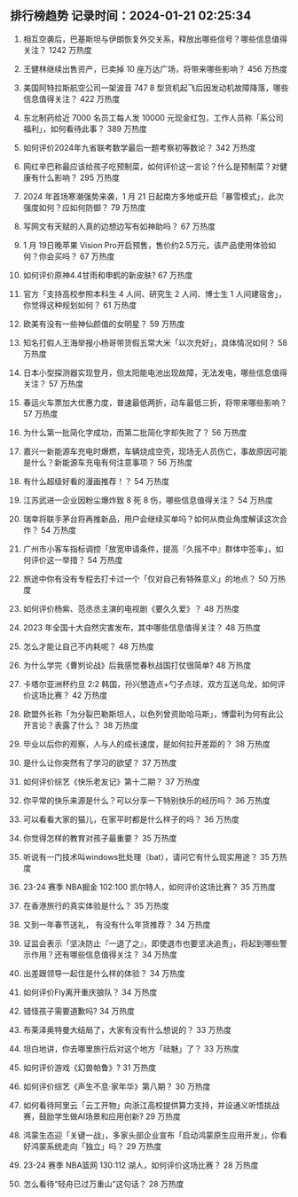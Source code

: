 
## 排行榜趋势 记录时间：2024-01-21 02:25:34
  
  1. 相互空袭后，巴基斯坦与伊朗恢复外交关系，释放出哪些信号？哪些信息值得关注？ 1242 万热度
    
  2. 王健林继续出售资产，已卖掉 10 座万达广场，将带来哪些影响？ 456 万热度
    
  3. 美国阿特拉斯航空公司一架波音 747 8 型货机起飞后因发动机故障降落，哪些信息值得关注？ 422 万热度
    
  4. 东北制药给近 7000 名员工每人发 10000 元现金红包，工作人员称「系公司福利」，如何看待此事？ 389 万热度
    
  5. 如何评价2024年九省联考数学最后一题考察初等数论？ 342 万热度
    
  6. 网红辛巴称最应该给孩子吃预制菜，如何评价这一言论？什么是预制菜？对健康有什么影响？ 295 万热度
    
  7. 2024 年首场寒潮强势来袭，1 月 21 日起南方多地或开启「暴雪模式」，此次强度如何？应如何防御？ 79 万热度
    
  8. 写网文有天赋的人真的边想边写有如神助吗？ 67 万热度
    
  9. 1 月 19日晚苹果 Vision Pro开启预售，售价约2.5万元，该产品使用体验如何？你会买吗？ 67 万热度
    
  10. 如何评价原神4.4甘雨和申鹤的新皮肤? 67 万热度
    
  11. 官方「支持高校参照本科生 4 人间、研究生 2 人间、博士生 1 人间建宿舍」，你觉得这种规划如何？ 61 万热度
    
  12. 欧美有没有一些神仙颜值的女明星？ 59 万热度
    
  13. 知名打假人王海举报小杨哥带货假五常大米「以次充好」，具体情况如何？ 58 万热度
    
  14. 日本小型探测器实现登月，但太阳能电池出现故障，无法发电，哪些信息值得关注？ 57 万热度
    
  15. 春运火车票加大优惠力度，普速最低两折，动车最低三折，将带来哪些影响？ 57 万热度
    
  16. 为什么第一批简化字成功，而第二批简化字却失败了？ 56 万热度
    
  17. 嘉兴一新能源车充电时爆燃，车辆烧成空壳，现场无人员伤亡，事故原因可能是什么？新能源车充电有何注意事项？ 56 万热度
    
  18. 有什么超级好看的漫画推荐！？ 54 万热度
    
  19. 江苏武进一企业因粉尘爆炸致 8 死 8 伤，哪些信息值得关注？ 54 万热度
    
  20. 瑞幸将联手茅台将再推新品，用户会继续买单吗？如何从商业角度解读这次合作？ 54 万热度
    
  21. 广州市小客车指标调控「放宽申请条件，提高『久摇不中』群体中签率」，如何评价这一举措？ 54 万热度
    
  22. 旅途中你有没有专程去打卡过一个「仅对自己有特殊意义」的地点？ 50 万热度
    
  23. 如何评价杨紫、范丞丞主演的电视剧《要久久爱》？ 48 万热度
    
  24. 2023 年全国十大自然灾害发布，其中哪些信息值得关注？ 48 万热度
    
  25. 怎么才能让自己不内耗呢？ 48 万热度
    
  26. 为什么学完《曹刿论战》后我感觉春秋战国打仗很简单? 48 万热度
    
  27. 卡塔尔亚洲杯约旦 2:2 韩国，孙兴慜造点+勺子点球，双方互送乌龙，如何评价这场比赛？ 42 万热度
    
  28. 欧盟外长称「为分裂巴勒斯坦人，以色列曾资助哈马斯」，博雷利为何有此公开言论？表露了什么？ 38 万热度
    
  29. 毕业以后你的观察，人与人的成长速度，是如何拉开差距的？ 38 万热度
    
  30. 是什么让你突然有了学习的欲望？ 37 万热度
    
  31. 如何评价综艺《快乐老友记》第十二期？ 37 万热度
    
  32. 你平常的快乐来源是什么？可以分享一下特别快乐的经历吗？ 36 万热度
    
  33. 可以看看大家的猫儿，在家平时都是什么样子的吗？ 36 万热度
    
  34. 你觉得怎样的教育对孩子最重要？ 35 万热度
    
  35. 听说有一门技术叫windows批处理（bat），请问它有什么现实用途？ 35 万热度
    
  36. 23-24 赛季 NBA掘金 102:100 凯尔特人，如何评价这场比赛？ 35 万热度
    
  37. 在香港旅行的真实体验是什么？ 35 万热度
    
  38. 又到一年春节送礼， 有没有什么年货推荐？ 34 万热度
    
  39. 证监会表示「坚决防止『一退了之』，即使退市也要坚决追责」，将起到哪些警示作用？还有哪些信息值得关注？ 34 万热度
    
  40. 出差跟领导一起住是什么样的体验？ 34 万热度
    
  41. 如何评价Fly离开重庆狼队？ 34 万热度
    
  42. 错怪孩子需要道歉吗? 34 万热度
    
  43. 布莱泽奥特曼大结局了，大家有没有什么想说的？ 33 万热度
    
  44. 坦白地讲，你去哪里旅行后对这个地方「祛魅」了？ 33 万热度
    
  45. 如何评价游戏《幻兽帕鲁》? 31 万热度
    
  46. 如何评价综艺《声生不息·家年华》第八期？ 30 万热度
    
  47. 如何看待阿里云「云工开物」向浙江高校提供算力支持，并设通义听悟挑战赛，鼓励学生做AI场景和应用创新? 29 万热度
    
  48. 鸿蒙生态迎「关键一战」，多家头部企业宣布「启动鸿蒙原生应用开发」，你看好鸿蒙系统走向「独立」吗？ 29 万热度
    
  49. 23-24 赛季 NBA篮网 130:112 湖人，如何评价这场比赛？ 28 万热度
    
  50. 怎么看待“轻舟已过万重山”这句话？ 28 万热度
    